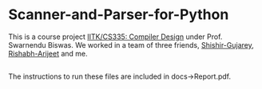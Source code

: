 # Scanner-and-Parser-for-Python
This is a course project [IITK/CS335: Compiler Design](https://www.cse.iitk.ac.in/users/swarnendu/courses/spring2024-cs335/) under Prof. Swarnendu Biswas. We worked in a team of three friends, [Shishir-Gujarey](https://github.com/ShishirGujarey), [Rishabh-Arijeet](https://github.com/VladimirKalita) and me. 
##
The instructions to run these files are included in docs->Report.pdf.
